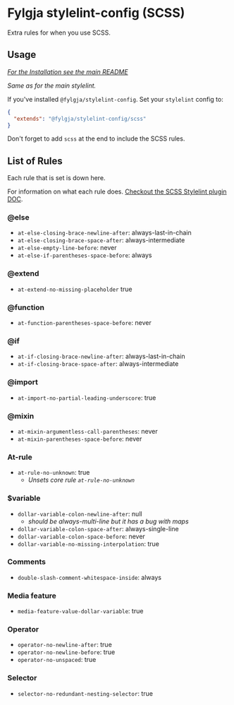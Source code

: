 # Fylgja stylelint-config (SCSS)

Extra rules for when you use SCSS.

## Usage

_[For the Installation see the main README](../README.md)_

_Same as for the main stylelint._

If you've installed `@fylgja/stylelint-config`.
Set your `stylelint` config to:

```json
{
  "extends": "@fylgja/stylelint-config/scss"
}
```

Don't forget to add `scss` at the end to include the SCSS rules.

## List of Rules

Each rule that is set is down here.

For information on what each rule does.
[Checkout the SCSS Stylelint plugin DOC](https://github.com/kristerkari/stylelint-scss/blob/master/src/rules).

### @else

- `at-else-closing-brace-newline-after`: always-last-in-chain
- `at-else-closing-brace-space-after`: always-intermediate
- `at-else-empty-line-before`: never
- `at-else-if-parentheses-space-before`: always

### @extend

- `at-extend-no-missing-placeholder` true

### @function

- `at-function-parentheses-space-before`: never

### @if

- `at-if-closing-brace-newline-after`: always-last-in-chain
- `at-if-closing-brace-space-after`: always-intermediate

### @import

- `at-import-no-partial-leading-underscore`: true

### @mixin

- `at-mixin-argumentless-call-parentheses`: never
- `at-mixin-parentheses-space-before`: never

### At-rule

- `at-rule-no-unknown`: true
  - _Unsets core rule `at-rule-no-unknown`_

### $variable

- `dollar-variable-colon-newline-after`: null
  - _should be always-multi-line but it has a bug with maps_
- `dollar-variable-colon-space-after`: always-single-line
- `dollar-variable-colon-space-before`: never
- `dollar-variable-no-missing-interpolation`: true

### Comments

- `double-slash-comment-whitespace-inside`: always

### Media feature

- `media-feature-value-dollar-variable`: true

### Operator

- `operator-no-newline-after`: true
- `operator-no-newline-before`: true
- `operator-no-unspaced`: true

### Selector

- `selector-no-redundant-nesting-selector`: true
